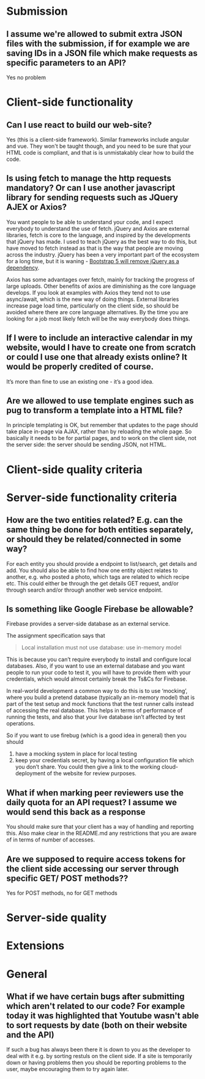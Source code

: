 # Submission

## I assume we're allowed to submit extra JSON files with the submission, if for example we are saving IDs in a JSON file which make requests as specific parameters to an API?

Yes no problem

# Client-side functionality

## Can I use react to build our web-site?

Yes (this is a client-side framework). Similar frameworks include
angular and vue. They won't be taught though, and you need to be
sure that your HTML code is compliant, and that is is unmistakably
clear how to build the code.

## Is using fetch to manage the http requests mandatory? Or can I use another javascript library for sending requests such as JQuery AJEX or Axios?

You want people to be able to understand your code, and I expect
everybody to understand the use of fetch. jQuery and Axios are
external libraries, fetch is core to the language, and inspired by the
developments that jQuery has made. I used to teach jQuery as the best
way to do this, but have moved to fetch instead as that is the way
that people are moving across the industry. jQuery has been a very
important part of the ecosystem for a long time, but it is waning -
[Bootstrap 5 will remove jQuery as a
dependency](https://news.ycombinator.com/item?id=19147466).

Axios has some advantages over fetch, mainly for tracking the progress
of large uploads. Other benefits of axios are diminishing as the core
language develops. If you look at examples with Axios they tend not to
use async/await, which is the new way of doing things. External
libraries increase page load time, particularly on the client side, so
should be avoided where there are core language alternatives. By the time you are looking for a job most likely fetch will be the way everybody does things.

## If I were to include an interactive calendar in my website, would I have to create one from scratch or could I use one that already exists online? It would be properly credited of course.

It’s more than fine to use an existing one - it’s a good idea.

## Are we allowed to use template engines such as pug to transform a template into a HTML file?

In principle templating is OK, but remember that updates to the page should take place in-page via AJAX, rather than by reloading the whole page. So basically it needs to be for partial pages, and to work on the client side, not the server side: the server should be sending JSON, not HTML.

# Client-side quality criteria

# Server-side functionality criteria

## How are the two entities related? E.g. can the same thing be done for both entities separately, or should they be related/connected in some way?

For each entity you should provide a endpoint to list/search, get
details and add. You should also be able to find how one entity object
relates to another, e.g. who posted a photo, which tags are related
to which recipe etc. This could either be through the get details GET
request, and/or through search and/or through another web service
endpoint.

## Is something like Google Firebase be allowable?

Firebase provides a server-side database as an external service.

The assignment specification says that 

> Local installation must not use database: use in-memory model

This is because you can’t require everybody to install and configure
local databases. Also, if you want to use an external database and you
want people to run your code to test it, you will have to provide them
with your credentials, which would almost certainly break the Ts&Cs
for Firebase.

In real-world development a common way to do this is to use ‘mocking’,
where you build a pretend database (typically an in-memory model) that
is part of the test setup and mock functions that the test runner
calls instead of accessing the real database. This helps in terms of
performance of running the tests, and also that your live database
isn’t affected by test operations. 

So if you want to use firebug (which is a good idea in general) then you should

1. have a mocking system in place for local testing
2. keep your credentials secret, by having a local configuration file which you don’t share. You could then give a link to the working cloud-deployment of the website for review purposes.

## What if when marking peer reviewers use the daily quota for an API request? I assume we would send this back as a response

You should make sure that your client has a way of handling and reporting this. Also make clear in the README.md any restrictions that you are aware of in terms of number of accesses.

## Are we supposed to require access tokens for the client side accessing our server through specific GET/ POST methods??

Yes for POST methods, no for GET methods

# Server-side quality

# Extensions

# General

## What if we have certain bugs after submitting which aren't related to our code? For example today it was highlighted that Youtube wasn't able to sort requests by date (both on their website and the API)

If such a bug has always been there it is down to you as the developer to deal with it e.g. by sorting restuls on the client side. If a site is temporarily down or having problems then you should be reporting problems to the user, maybe encouraging them to try again later.


